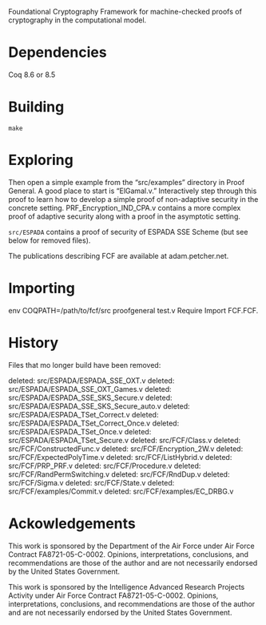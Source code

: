 Foundational Cryptography Framework for machine-checked proofs of cryptography in the computational model.    

# Dependencies

Coq 8.6 or 8.5

# Building

`make` 

# Exploring 

Then open a simple example from the “src/examples” directory in Proof General.  A good place to start is “ElGamal.v.”  Interactively step through this proof to learn how to develop a simple proof of non-adaptive security in the concrete setting.  PRF_Encryption_IND_CPA.v contains a more complex proof of adaptive security along with a proof in the asymptotic setting.  

`src/ESPADA` contains a proof of security of ESPADA SSE Scheme (but see below for removed files).

The publications describing FCF are available at adam.petcher.net.   

# Importing

  env COQPATH=/path/to/fcf/src proofgeneral test.v
  Require Import FCF.FCF.

# History

Files that mo longer build have been removed:

  deleted:    src/ESPADA/ESPADA_SSE_OXT.v
  deleted:    src/ESPADA/ESPADA_SSE_OXT_Games.v
  deleted:    src/ESPADA/ESPADA_SSE_SKS_Secure.v
  deleted:    src/ESPADA/ESPADA_SSE_SKS_Secure_auto.v
  deleted:    src/ESPADA/ESPADA_TSet_Correct.v
  deleted:    src/ESPADA/ESPADA_TSet_Correct_Once.v
  deleted:    src/ESPADA/ESPADA_TSet_Once.v
  deleted:    src/ESPADA/ESPADA_TSet_Secure.v
  deleted:    src/FCF/Class.v
  deleted:    src/FCF/ConstructedFunc.v
  deleted:    src/FCF/Encryption_2W.v
  deleted:    src/FCF/ExpectedPolyTime.v
  deleted:    src/FCF/ListHybrid.v
  deleted:    src/FCF/PRP_PRF.v
  deleted:    src/FCF/Procedure.v
  deleted:    src/FCF/RandPermSwitching.v
  deleted:    src/FCF/RndDup.v
  deleted:    src/FCF/Sigma.v
  deleted:    src/FCF/State.v
  deleted:    src/FCF/examples/Commit.v
  deleted:    src/FCF/examples/EC_DRBG.v

# Ackowledgements

This work is sponsored by the Department of the Air Force under Air Force Contract FA8721-05-C-0002. Opinions, interpretations, conclusions, and recommendations are those of the author and are not necessarily endorsed by the United States Government.

This work is sponsored by the Intelligence Advanced Research Projects Activity under Air Force Contract FA8721-05-C-0002. Opinions, interpretations, conclusions, and recommendations are those of the author and are not necessarily endorsed by the United States Government.

